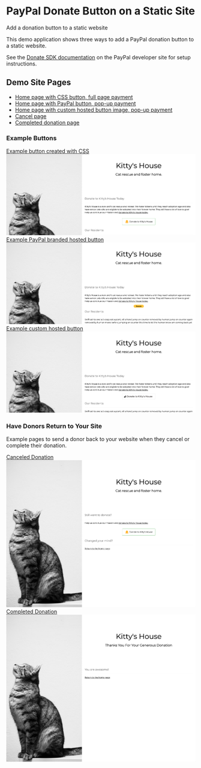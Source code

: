 # PayPal Donate Button on a Static Site

Add a donation button to a static website

This demo application shows three ways to add a PayPal donation button to a static website.

See the [Donate SDK documentation](https://developer.paypal.com/sdk/donate/) on the PayPal developer site for setup instructions.

## Demo Site Pages

- [Home page with CSS button, full page payment](https://prophen.github.io/cat-rescue-donation-button/)
- [Home page with PayPal button, pop-up payment](https://prophen.github.io/cat-rescue-donation-button/with-paypal-button)
- [Home page with custom hosted button image, pop-up payment](https://prophen.github.io/cat-rescue-donation-button/custom-button)
- [Cancel page](https://prophen.github.io/cat-rescue-donation-button/cancel)
- [Completed donation page](https://prophen.github.io/cat-rescue-donation-button/completed)

### Example Buttons

[Example button created with CSS](index.html)
![screenshot of the button created with css](images/demo/css-button.png)
[Example PayPal branded hosted button](with-paypal-button.html)
![screenshot of the PayPal button](images/demo/paypal-button.png)
[Example custom hosted button](custom-button.html)
![screenshot of the uploaded custom button](images/demo/custom-button.png)

### Have Donors Return to Your Site

Example pages to send a donor back to your website when they cancel or complete their donation.

[Canceled Donation](cancel.html)
![screenshot of cancel.html](images/cancel.png)
[Completed Donation](completed.html)
![screenshot of completed.html](images/completed.png)
